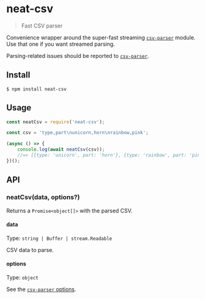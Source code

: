 # neat-csv

> Fast CSV parser

Convenience wrapper around the super-fast streaming [`csv-parser`](https://github.com/mafintosh/csv-parser) module. Use that one if you want streamed parsing.

Parsing-related issues should be reported to [`csv-parser`](https://github.com/mafintosh/csv-parser/issues).

## Install

```
$ npm install neat-csv
```

## Usage

```js
const neatCsv = require('neat-csv');

const csv = 'type,part\nunicorn,horn\nrainbow,pink';

(async () => {
	console.log(await neatCsv(csv));
	//=> [{type: 'unicorn', part: 'horn'}, {type: 'rainbow', part: 'pink'}]
})();
```

## API

### neatCsv(data, options?)

Returns a `Promise<object[]>` with the parsed CSV.

#### data

Type: `string | Buffer | stream.Readable`

CSV data to parse.

#### options

Type: `object`

See the [`csv-parser` options](https://github.com/mafintosh/csv-parser#options).
